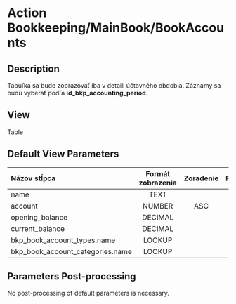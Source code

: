 # Action Bookkeeping/MainBook/BookAccounts

## Description

Tabuľka sa bude zobrazovať iba v detaili účtovného obdobia. Záznamy sa budú vyberať podľa **id_bkp_accounting_period**.

## View

Table

## Default View Parameters

| Názov stĺpca                     | Formát zobrazenia | Zoradenie | Filter |
| :------------------------------- | :---------------: | :-------: | ------ |
| name                             | TEXT              |           |        |
| account                          | NUMBER            | ASC       |        |
| opening_balance                  | DECIMAL           |           |        |
| current_balance                  | DECIMAL           |           |        |
| bkp_book_account_types.name      | LOOKUP            |           |        |
| bkp_book_account_categories.name | LOOKUP            |           |        |

## Parameters Post-processing

No post-processing of default parameters is necessary.